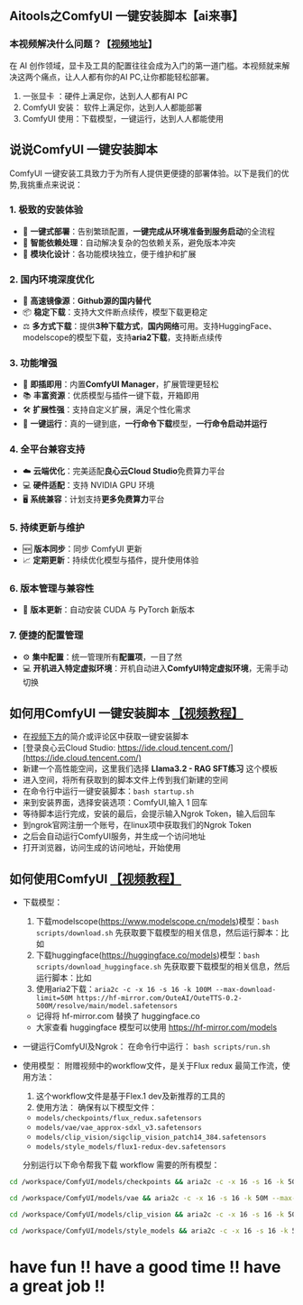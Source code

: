 ## Aitools之ComfyUI 一键安装脚本【ai来事】

### 本视频解决什么问题？【[视频地址](https://space.bilibili.com/3493076850968674)】
在 AI 创作领域，显卡及工具的配置往往会成为入门的第一道门槛。本视频就来解决这两个痛点，让人人都有你的AI PC,让你都能轻松部署。

1. 一张显卡 ：硬件上满足你，达到人人都有AI PC
2. ComfyUI 安装： 软件上满足你，达到人人都能部署
3. ComfyUI 使用：下载模型，一键运行，达到人人都能使用

## 说说ComfyUI 一键安装脚本
ComfyUI 一键安装工具致力于为所有人提供更便捷的部署体验。以下是我们的优势,我挑重点来说说： 

### 1. 极致的安装体验
- 🚀 **一键式部署**：告别繁琐配置，**一键完成从环境准备到服务启动**的全流程
- 🔄 **智能依赖处理**：自动解决复杂的包依赖关系，避免版本冲突
- 🎉 **模块化设计**：各功能模块独立，便于维护和扩展

### 2. 国内环境深度优化
- 🚅 **高速镜像源**：**Github源的国内替代**
- 📦 **稳定下载**：支持大文件断点续传，模型下载更稳定
- ⚖️ **多方式下载**：提供**3种下载方式**，**国内网络**可用。支持HuggingFace、modelscope的模型下载，支持**aria2下载**，支持断点续传

### 3. 功能增强
- 🔌 **即插即用**：内置**ComfyUI Manager**，扩展管理更轻松
- 📚 **丰富资源**：优质模型与插件一键下载，开箱即用
- 🛠️ **扩展性强**：支持自定义扩展，满足个性化需求
- 🎉 **一键运行**：真的一键到底，**一行命令下载**模型，**一行命令启动并运行**

### 4. 全平台兼容支持 
- ☁️ **云端优化**：完美适配**良心云Cloud Studio**免费算力平台
- 💻 **硬件适配**：支持 NVIDIA GPU 环境
- 🖥️ **系统兼容**：计划支持**更多免费算力**平台

### 5. 持续更新与维护
- 🆕 **版本同步**：同步 ComfyUI 更新
- 📈 **定期更新**：持续优化模型与插件，提升使用体验

### 6. 版本管理与兼容性
- 🎯 **版本更新**：自动安装 CUDA 与 PyTorch 新版本

### 7. 便捷的配置管理
- ⚙️ **集中配置**：统一管理所有**配置项**，一目了然
- 💻 **开机进入特定虚拟环境**：开机自动进入**ComfyUI特定虚拟环境**，无需手动切换

## 如何用ComfyUI 一键安装脚本 [【视频教程】](https://space.bilibili.com/3493076850968674)

- 在[视频下方](/)的简介或评论区中获取一键安装脚本
- [登录良心云Cloud Studio: https://ide.cloud.tencent.com/](https://ide.cloud.tencent.com/)
- 新建一个高性能空间，这里我们选择 **Llama3.2 - RAG SFT练习** 这个模板
- 进入空间，将所有获取到的脚本文件上传到我们新建的空间
- 在命令行中运行一键安装脚本：`bash startup.sh`
- 来到安装界面，选择安装选项：ComfyUI,输入 1 回车
- 等待脚本运行完成，安装的最后，会提示输入Ngrok Token，输入后回车
- 到ngrok官网注册一个账号，在linux项中获取我们的Ngrok Token
- 之后会自动运行ComfyUI服务，并生成一个访问地址
- 打开浏览器，访问生成的访问地址，开始使用

## 如何使用ComfyUI [【视频教程】](https://space.bilibili.com/3493076850968674)
- 下载模型：
    1. 下载modelscope(https://www.modelscope.cn/models)模型：`bash scripts/download.sh`
    先获取要下载模型的相关信息，然后运行脚本：比如 
    2. 下载huggingface(https://huggingface.co/models)模型：`bash scripts/download_huggingface.sh`
    先获取要下载模型的相关信息，然后运行脚本：比如 
    3. 使用aria2下载：`aria2c -c -x 16 -s 16 -k 100M --max-download-limit=50M https://hf-mirror.com/OuteAI/OuteTTS-0.2-500M/resolve/main/model.safetensors`
    - 记得将 hf-mirror.com 替换了 huggingface.co
    - 大家查看 huggingface 模型可以使用 https://hf-mirror.com/models

- 一键运行ComfyUI及Ngrok：
    在命令行中运行：
    `bash scripts/run.sh`

- 使用模型：
    附赠视频中的workflow文件，是关于Flux redux 最简工作流，使用方法：
    1. 这个workflow文件是基于Flex.1 dev及新推荐的工具的
    2. 使用方法：
    确保有以下模型文件：
    - `models/checkpoints/flux_redux.safetensors`
    - `models/vae/vae_approx-sdxl_v3.safetensors`
    - `models/clip_vision/sigclip_vision_patch14_384.safetensors`
    - `models/style_models/flux1-redux-dev.safetensors`

    分别运行以下命令帮我下载 workflow 需要的所有模型：
```bash
cd /workspace/ComfyUI/models/checkpoints && aria2c -c -x 16 -s 16 -k 50M --max-download-limit=50M https://modelscope.cn/models/livehouse/flux1-dev-fp8/resolve/master/flux1-dev-fp8.safetensors

cd /workspace/ComfyUI/models/vae && aria2c -c -x 16 -s 16 -k 50M --max-download-limit=50M https://modelscope.cn/models/AI-ModelScope/FLUX.1-dev/resolve/master/ae.safetensors

cd /workspace/ComfyUI/models/clip_vision && aria2c -c -x 16 -s 16 -k 50M --max-download-limit=50M https://modelscope.cn/models/Comfy-Org/sigclip_vision_384/resolve/master/sigclip_vision_patch14_384.safetensors

cd /workspace/ComfyUI/models/style_models && aria2c -c -x 16 -s 16 -k 50M --max-download-limit=50M https://modelscope.cn/models/AI-ModelScope/FLUX.1-Redux-dev/resolve/master/flux1-redux-dev.safetensors
```

# have fun !! have a good time !! have a great job !!


